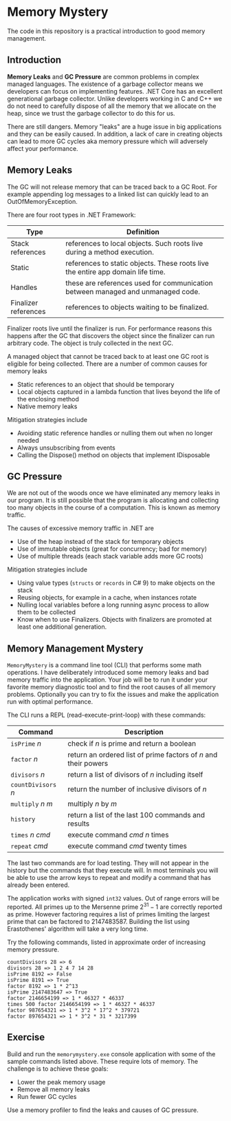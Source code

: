 # Memory Mystery

The code in this repository is a practical introduction to good memory management.

## Introduction

**Memory Leaks** and **GC Pressure** are common problems in complex managed
languages. The existence of a garbage collector means we developers can focus on
implementing features. .NET Core has an excellent generational garbage
collector. Unlike developers working in C and C++ we do not need to carefully
dispose of all the memory that we allocate on the heap, since we trust the
garbage collector to do this for us.

There are still dangers. Memory "leaks" are a huge issue in big applications and
they can be easily caused. In addition, a lack of care in creating objects can
lead to more GC cycles aka memory pressure which will adversely affect your
performance.

## Memory Leaks

The GC will not release memory that can be traced back to a GC Root. For example
appending log messages to a linked list can quickly lead to an
OutOfMemoryException.

There are four root types in .NET Framework:

Type | Definition
-----|-------------------
Stack references | references to local objects. Such roots live during a method execution.
Static | references to static objects. These roots live the entire app domain life time.
Handles | these are references used for communication between managed and unmanaged code.
Finalizer references | references to objects waiting to be finalized.

Finalizer roots live until the finalizer is run. For performance reasons this
happens after the GC that discovers the object since the finalizer can run
arbitrary code. The object is truly collected in the next GC.

A managed object that cannot be traced back to at least one GC root is eligible
for being collected. There are a number of common causes for memory leaks

* Static references to an object that should be temporary
* Local objects captured in a lambda function that lives beyond the life of the enclosing method
* Native memory leaks

Mitigation strategies include

* Avoiding static reference handles or nulling them out when no longer needed
* Always unsubscribing from events
* Calling the Dispose() method on objects that implement IDisposable

## GC Pressure

We are not out of the woods once we have eliminated any memory leaks in our
program. It is still possible that the program is allocating and collecting too
many objects in the course of a computation. This is known as memory traffic.

The causes of excessive memory traffic in .NET are

* Use of the heap instead of the stack for temporary objects
* Use of immutable objects (great for concurrency; bad for memory)
* Use of multiple threads (each stack variable adds more GC roots)

Mitigation strategies include

* Using value types (`structs` or `records` in C# 9) to make objects on the stack
* Reusing objects, for example in a cache, when instances rotate
* Nulling local variables before a long running async process to allow them to be collected
* Know when to use Finalizers. Objects with finalizers are promoted at least one additional generation.

## Memory Management Mystery

`MemoryMystery` is a command line tool (CLI) that performs some math operations.
I have deliberately introduced some memory leaks and bad memory traffic into the
application. Your job will be to run it under your favorite memory diagnostic
tool and to find the root causes of all memory problems. Optionally you can try
to fix the issues and make the application run with optimal performance.

The CLI runs a REPL (read-execute-print-loop) with these commands:

Command | Description
--------| --------------
`isPrime` _n_ | check if _n_  is prime and return a boolean
`factor` _n_ | return an ordered list of prime factors of _n_ and their powers
`divisors` _n_ | return a list of divisors of _n_ including itself
`countDivisors` _n_ | return the number of inclusive divisors of _n_
`multiply` _n m_ | multiply _n_ by _m_
`history` | return a list of the last 100 commands and results
`times` _n_  _cmd_ | execute command _cmd_ _n_ times
`repeat` _cmd_ | execute command _cmd_ twenty times

The last two commands are for load testing. They will not appear in the history
but the commands that they execute will. In most terminals you will be able to
use the arrow keys to repeat and modify a command that has already been entered.

The application works with signed `int32` values. Out of range errors will be
reported. All primes up to the Mersenne prime $2^{31}-1$ are correctly reported
as prime. However factoring requires a list of primes limiting the largest prime
that can be factored to 2147483587. Building the list using Erastothenes'
algorithm will take a very long time.

Try the following commands, listed in approximate order of increasing memory
pressure.

```text
countDivisors 28 => 6
divisors 28 => 1 2 4 7 14 28
isPrime 8192 => False
isPrime 8191 => True
factor 8192 => 1 * 2^13
isPrime 2147483647 => True
factor 2146654199 => 1 * 46327 * 46337
times 500 factor 2146654199 => 1 * 46327 * 46337
factor 987654321 => 1 * 3^2 * 17^2 * 379721
factor 897654321 => 1 * 3^2 * 31 * 3217399
```

## Exercise

Build and run the `memorymystery.exe` console application with some of the sample
commands listed above. These require lots of memory. The challenge is to achieve
these goals:

* Lower the peak memory usage
* Remove all memory leaks
* Run fewer GC cycles

Use a memory profiler to find the leaks and causes of GC pressure.